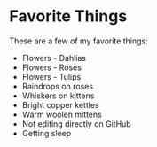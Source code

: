 # Favorite Things

These are a few of my favorite things:

- Flowers - Dahlias
- Flowers - Roses
- Flowers - Tulips
- Raindrops on roses
- Whiskers on kittens
- Bright copper kettles
- Warm woolen mittens
- Not editing directly on GitHub
- Getting sleep
